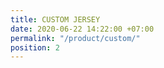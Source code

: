 ```yaml
---
title: CUSTOM JERSEY
date: 2020-06-22 14:22:00 +07:00
permalink: "/product/custom/"
position: 2
---
```



